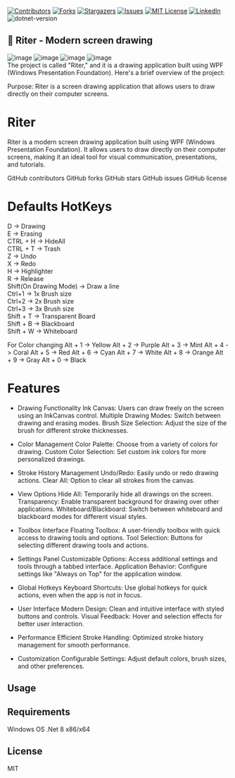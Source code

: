 <!-- PROJECT SHIELDS -->
<!--
![image 138](https://github.com/mohammadKarimi/Riter/assets/5300102/9720e942-4853-4f7f-a426-f0f7a9fefeca)
*** I'm using markdown "reference style" links for readability.
*** Reference links are enclosed in brackets [ ] instead of parentheses ( ).
*** See the bottom of this document for the declaration of the reference variables
*** for contributors-url, forks-url, etc. This is an optional, concise syntax you may use.
*** https://www.markdownguide.org/basic-syntax/#reference-style-links
-->
[![Contributors][contributors-shield]][contributors-url]
[![Forks][forks-shield]][forks-url]
[![Stargazers][stars-shield]][stars-url]
[![Issues][issues-shield]][issues-url]
[![MIT License][license-shield]][license-url]
[![LinkedIn][linkedin-shield]][linkedin-url]
![dotnet-version]
<a name="readme-top"></a>


## 📐 Riter - Modern screen drawing

![image](https://github.com/mohammadKarimi/Riter/blob/main/screenshots/Preview.png)
![image](https://github.com/mohammadKarimi/Riter/blob/main/screenshots/Preview_Panel.png)
![image](https://github.com/mohammadKarimi/Riter/blob/main/screenshots/Preview_Whiteboard.png)
![image](https://github.com/mohammadKarimi/Riter/blob/main/screenshots/Preview_Highlighter.png)
<br/>
The project is called "Riter," and it is a drawing application built using WPF (Windows Presentation Foundation). Here's a brief overview of the project:

Purpose: Riter is a screen drawing application that allows users to draw directly on their computer screens.

# Riter
Riter is a modern screen drawing application built using WPF (Windows Presentation Foundation). It allows users to draw directly on their computer screens, making it an ideal tool for visual communication, presentations, and tutorials.

GitHub contributors GitHub forks GitHub stars GitHub issues GitHub license

# Defaults HotKeys

D -> Drawing
<br/>
E -> Erasing
<br/>
CTRL + H -> HideAll
<br/>
CTRL + T -> Trash
<br/>
Z -> Undo
<br/>
X -> Redo
<br/>
H -> Highlighter
<br/>
R -> Release
<br/>
Shift(On Drawing Mode) -> Draw a line
<br/>
Ctrl+1 -> 1x Brush size
<br/>
Ctrl+2 -> 2x Brush size
<br/>
Ctrl+3 -> 3x Brush size
<br/>
Shift + T -> Transparent Board
<br/>
Shift + B -> Blackboard
<br/>
Shift + W -> Whiteboard

For Color changing
Alt + 1 -> Yellow
Alt + 2 -> Purple
Alt + 3 -> Mint
Alt + 4 -> Coral
Alt + 5 -> Red
Alt + 6 -> Cyan
Alt + 7 -> White
Alt + 8 -> Orange
Alt + 9 -> Gray
Alt + 0 -> Black

 
# Features
- Drawing Functionality
Ink Canvas: Users can draw freely on the screen using an InkCanvas control.
Multiple Drawing Modes: Switch between drawing and erasing modes.
Brush Size Selection: Adjust the size of the brush for different stroke thicknesses.


- Color Management
Color Palette: Choose from a variety of colors for drawing.
Custom Color Selection: Set custom ink colors for more personalized drawings.


- Stroke History Management
Undo/Redo: Easily undo or redo drawing actions.
Clear All: Option to clear all strokes from the canvas.


- View Options
Hide All: Temporarily hide all drawings on the screen.
Transparency: Enable transparent background for drawing over other applications.
Whiteboard/Blackboard: Switch between whiteboard and blackboard modes for different visual styles.


- Toolbox Interface
Floating Toolbox: A user-friendly toolbox with quick access to drawing tools and options.
Tool Selection: Buttons for selecting different drawing tools and actions.


- Settings Panel
Customizable Options: Access additional settings and tools through a tabbed interface.
Application Behavior: Configure settings like "Always on Top" for the application window.


- Global Hotkeys
Keyboard Shortcuts: Use global hotkeys for quick actions, even when the app is not in focus.


- User Interface
Modern Design: Clean and intuitive interface with styled buttons and controls.
Visual Feedback: Hover and selection effects for better user interaction.

- Performance
Efficient Stroke Handling: Optimized stroke history management for smooth performance.

- Customization
Configurable Settings: Adjust default colors, brush sizes, and other preferences.

 ## Usage

## Requirements
 Windows OS
.Net 8 x86/x64

## License
MIT

<!-- MARKDOWN LINKS & IMAGES -->
<!-- https://www.markdownguide.org/basic-syntax/#reference-style-links -->
[contributors-url]: https://github.com/mohammadKarimi/Riter/graphs/contributors
[stars-url]: https://github.com/mohammadKarimi/Riter/stargazers
[forks-url]: https://github.com/mohammadKarimi/Riter/network/members
[linkedin-shield]: https://img.shields.io/badge/-LinkedIn-black.svg?style=for-the-badge&logo=linkedin&colorB=555
[linkedin-url]: https://www.linkedin.com/in/mha-karimi/
[contributors-shield]: https://img.shields.io/github/contributors/mohammadKarimi/Riter.svg?style=for-the-badge
[forks-shield]: https://img.shields.io/github/forks/mohammadKarimi/Riter.svg?style=for-the-badge
[stars-shield]: https://img.shields.io/github/stars/mohammadKarimi/Riter.svg?style=for-the-badge
[issues-shield]: https://img.shields.io/github/issues/mohammadKarimi/Riter.svg?style=for-the-badge
[issues-url]: https://github.com/mohammadKarimi/Riter/issues
[license-shield]: https://img.shields.io/github/license/mohammadKarimi/Riter.svg?style=for-the-badge
[license-url]: https://github.com/mohammadKarimi/Riter/blob/main/LICENSE.txt
[dotnet-version]: https://img.shields.io/badge/dotnet%20version-net8.0-blue
